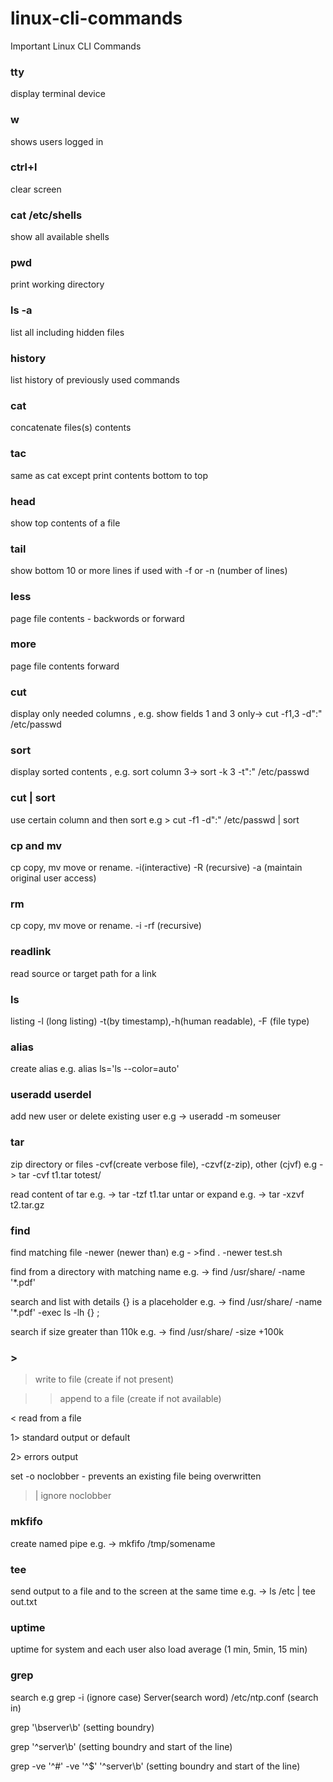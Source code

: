 # linux-cli-commands
Important Linux CLI Commands 

### tty
display terminal device
### w
shows users logged in
### ctrl+l
clear screen
### cat /etc/shells 
show all available shells
### pwd 
print working directory 
### ls -a 
list all including hidden files
### history
list history of previously used commands 
### cat 
concatenate files(s) contents
### tac 
same as cat except print contents bottom to top
### head
show top contents of a file
### tail 
show bottom 10 or more lines if used with -f or -n (number of lines)
### less
page file contents - backwords or forward
### more 
page file contents forward 
### cut
display only needed columns , e.g. show fields 1 and 3 only-> cut -f1,3 -d":" /etc/passwd 
### sort
display sorted contents , e.g. sort column 3-> sort -k 3 -t":" /etc/passwd
### cut | sort
use certain column and then sort  e.g > cut -f1 -d":" /etc/passwd | sort 
### cp  and mv 
cp copy, mv move or rename.  -i(interactive) -R (recursive) -a (maintain original user access)
### rm 
cp copy, mv move or rename.  -i -rf (recursive)
### readlink
read source or target path for a link
### ls 
listing -l (long listing) -t(by timestamp),-h(human readable), -F (file type)
### alias 
create alias e.g. alias ls='ls --color=auto'
### useradd  userdel
add new user or delete existing user e.g -> useradd -m someuser
### tar
zip directory or files -cvf(create verbose file), -czvf(z-zip), other (cjvf) e.g -> tar -cvf t1.tar totest/

read content of tar e.g. -> tar -tzf t1.tar
untar or expand  e.g. -> tar -xzvf t2.tar.gz 
### find 
find matching file -newer (newer than)  e.g - >find . -newer test.sh  

find from a directory with matching name e.g. -> find /usr/share/ -name '*.pdf'

search and list with details {} is a placeholder e.g. -> find /usr/share/ -name '*.pdf' -exec ls -lh {} \;

search if size greater than 110k e.g. -> find /usr/share/ -size +100k

### > 
> write to file (create if not present)

>> append to a file (create if not available)

< read from a file

1> standard output or default

2> errors output 

set -o noclobber - prevents an existing file being overwritten

>| ignore noclobber

### mkfifo 
create named pipe e.g. -> mkfifo /tmp/somename
### tee 
send output to a file and to the screen at the same time e.g. -> ls /etc | tee out.txt 
### uptime
uptime for system and each user also load average (1 min, 5min, 15 min)
### grep 
search e.g grep -i (ignore case) Server(search word) /etc/ntp.conf (search in)

grep '\bserver\b' (setting boundry) 

grep '^server\b' (setting boundry and start of the line) 

grep -ve '^#' -ve '^$' '^server\b' (setting boundry and start of the line) 

